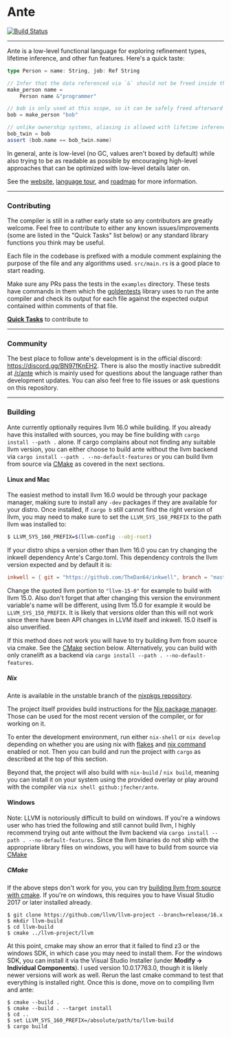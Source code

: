 # Ante

[![Build Status](https://img.shields.io/endpoint.svg?url=https%3A%2F%2Factions-badge.atrox.dev%2Fjfecher%2Fante%2Fbadge&style=flat)](https://actions-badge.atrox.dev/jfecher/ante/goto)

---

Ante is a low-level functional language for exploring refinement types, lifetime inference, and
other fun features. Here's a quick taste:

```scala
type Person = name: String, job: Ref String

// Infer that the data referenced via `&` should not be freed inside this function
make_person name =
    Person name &"programmer"

// bob is only used at this scope, so it can be safely freed afterward
bob = make_person "bob"

// unlike ownership systems, aliasing is allowed with lifetime inference
bob_twin = bob
assert (bob.name == bob_twin.name)
```

In general, ante is low-level (no GC, values aren't boxed by default) while also trying to
be as readable as possible by encouraging high-level approaches that can be optimized with
low-level details later on.

See the [website](https://antelang.org), [language tour](https://antelang.org/docs/language/),
and [roadmap](https://antelang.org/docs/roadmap) for more information.

---

### Contributing

The compiler is still in a rather early state so any contributors are greatly welcome.
Feel free to contribute to either any known issues/improvements (some are listed in the
"Quick Tasks" list below) or any standard library functions you think may be useful.

Each file in the codebase is prefixed with a module comment explaining the purpose of
the file and any algorithms used. `src/main.rs` is a good place to start reading.

Make sure any PRs pass the tests in the `examples` directory. These tests have commands
in them which the [goldentests](https://github.com/jfecher/golden-tests) library uses
to run the ante compiler and check its output for each file against the expected output
contained within comments of that file.

[**Quick Tasks**](https://github.com/jfecher/ante/issues?q=is%3Aissue+is%3Aopen+label%3A%22good+first+issue%22)
to contribute to

---

### Community

The best place to follow ante's development is in the official discord: https://discord.gg/BN97fKnEH2.
There is also the mostly inactive subreddit at [/r/ante](https://reddit.com/r/ante) which is mainly used for questions about the language rather
than development updates. You can also feel free to file issues or ask questions on this repository.

---

### Building

Ante currently optionally requires llvm 16.0 while building. If you already have this installed with
sources, you may be fine building with `cargo install --path .` alone. If cargo complains
about not finding any suitable llvm version, you can either choose to build ante without
the llvm backend via `cargo install --path . --no-default-features` or you can build llvm from
source via [CMake](#CMake) as covered in the next sections.

#### Linux and Mac

The easiest method to install llvm 16.0 would be through your package manager, making sure to install any `-dev` packages
if they are available for your distro. Once installed, if `cargo b` still cannot find the right version of llvm, you may
need to make sure to set the `LLVM_SYS_160_PREFIX` to the path llvm was installed to:

```bash
$ LLVM_SYS_160_PREFIX=$(llvm-config --obj-root)
```

If your distro ships a version other than llvm 16.0 you can try changing the inkwell dependency Ante's Cargo.toml.
This dependency controls the llvm version expected and by default it is:

```toml
inkwell = { git = "https://github.com/TheDan64/inkwell", branch = "master", features = ["llvm16-0"], optional = true }
```

Change the quoted llvm portion to `"llvm-15-0"` for example to build with llvm 15.0. Also don't forget that after changing
this version the environment variable's name will be different, using llvm 15.0 for example it would be `LLVM_SYS_150_PREFIX`.
It is likely that versions older than this will not work since there have been API changes in LLVM itself and inkwell. 15.0 itself
is also unverified.

If this method does not work you will have to try building llvm from source via cmake. See the [CMake](#CMake) section below.
Alternatively, you can build with only cranelift as a backend via `cargo install --path . --no-default-features`.

##### Nix

Ante is available in the unstable branch of the [nixpkgs repository](https://search.nixos.org/packages?channel=unstable&show=ante&type=packages&query=ante).

The project itself provides build instructions for the [Nix package manager](https://nixos.org/).
Those can be used for the most recent version of the compiler, or for working on it.

To enter the development environment, run either `nix-shell` or `nix develop` depending on whether you are using nix
with [flakes](https://nixos.wiki/wiki/Flakes) and [nix command](https://nixos.wiki/wiki/Nix_command) enabled or not.
Then you can build and run the project with `cargo` as described at the top of this section.

Beyond that, the project will also build with `nix-build` / `nix build`, meaning you can install it on your system using
the provided overlay or play around with the compiler via `nix shell github:jfecher/ante`.

#### Windows

Note: LLVM is notoriously difficult to build on windows. If you're a windows user who has tried
the following and still cannot build llvm, I highly recommend trying out ante without the llvm
backend via `cargo install --path . --no-default-features`. Since the llvm binaries do not ship
with the appropriate library files on windows, you will have to build from source via [CMake](#CMake)

##### CMake

If the above steps don't work for you, you can try [building llvm from source
with cmake](https://www.llvm.org/docs/CMake.html). If you're on windows, this
requires you to have Visual Studio 2017 or later installed already.

```
$ git clone https://github.com/llvm/llvm-project --branch=release/16.x
$ mkdir llvm-build
$ cd llvm-build
$ cmake ../llvm-project/llvm
```

At this point, cmake may show an error that it failed to find z3 or the windows SDK, in
which case you may need to install them. For the windows SDK, you can install it
via the Visual Studio Installer (under **Modify -> Individual Components**). I used
version 10.0.17763.0, though it is likely newer versions will work as well. Rerun
the last cmake command to test that everything is installed right. Once this is
done, move on to compiling llvm and ante:

```
$ cmake --build .
$ cmake --build . --target install
$ cd ..
$ set LLVM_SYS_160_PREFIX=/absolute/path/to/llvm-build
$ cargo build
```
